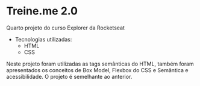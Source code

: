 # Treine.me 2.0

Quarto projeto do curso Explorer da Rocketseat

- Tecnologias utilizadas:
    - HTML
    - CSS

Neste projeto foram utilizadas as tags semânticas do HTML, também foram apresentados os conceitos de Box Model, Flexbox do CSS e Semântica e acessibilidade. O projeto é semelhante ao anterior.
